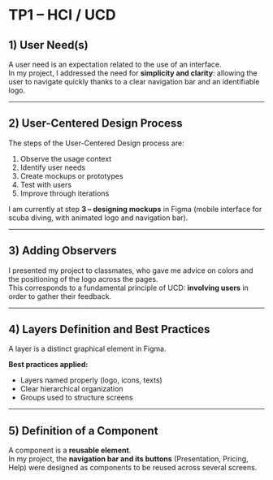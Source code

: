 # TP1 – HCI / UCD

## 1) User Need(s)
A user need is an expectation related to the use of an interface.  
In my project, I addressed the need for **simplicity and clarity**: allowing the user to navigate quickly thanks to a clear navigation bar and an identifiable logo.

---

## 2) User-Centered Design Process
The steps of the User-Centered Design process are:  
1. Observe the usage context  
2. Identify user needs  
3. Create mockups or prototypes  
4. Test with users  
5. Improve through iterations  

I am currently at step **3 – designing mockups** in Figma (mobile interface for scuba diving, with animated logo and navigation bar).

---

## 3) Adding Observers
I presented my project to classmates, who gave me advice on colors and the positioning of the logo across the pages.  
This corresponds to a fundamental principle of UCD: **involving users** in order to gather their feedback.

---

## 4) Layers Definition and Best Practices
A layer is a distinct graphical element in Figma.  

**Best practices applied:**
- Layers named properly (logo, icons, texts)  
- Clear hierarchical organization  
- Groups used to structure screens  

---

## 5) Definition of a Component
A component is a **reusable element**.  
In my project, the **navigation bar and its buttons** (Presentation, Pricing, Help) were designed as components to be reused across several screens.
